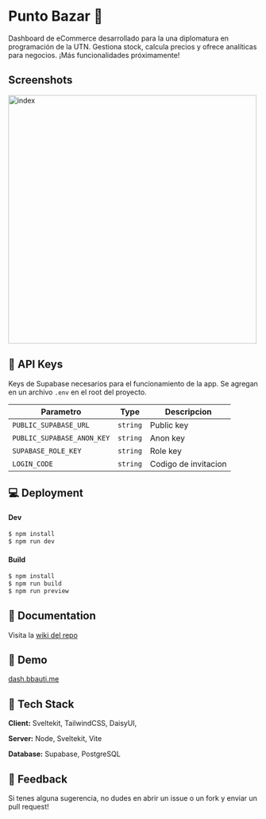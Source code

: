 # Punto Bazar 🛒

Dashboard de eCommerce desarrollado para la una diplomatura en programación de la UTN. Gestiona stock, calcula precios y ofrece analíticas para negocios. ¡Más funcionalidades próximamente!

## Screenshots

<img src="https://i.imgur.com/EZ1n9Ny.gif" alt="index" width="500"/>


## 🔑 API Keys

Keys de Supabase necesarios para el funcionamiento de la app. Se agregan en un archivo `.env` en el root del proyecto.



| Parametro                  | Type     | Descripcion             |
|----------------------------|----------|-------------------------|
| `PUBLIC_SUPABASE_URL`      | `string` | Public key              |
| `PUBLIC_SUPABASE_ANON_KEY` | `string` | Anon key                |
| `SUPABASE_ROLE_KEY`        | `string` | Role key                |
| `LOGIN_CODE`               | `string` | Codigo de invitacion    |


## 💻 Deployment

#### Dev

```bash
$ npm install
$ npm run dev
```

#### Build

```bash
$ npm install
$ npm run build
$ npm run preview
```


## 📃 Documentation

Visita la [wiki del repo](https://github.com/bbauti/dashboard/wiki)


## 🧪 Demo

[dash.bbauti.me](https://dash.bbauti.me)

## 🔧 Tech Stack

**Client:** Sveltekit, TailwindCSS, DaisyUI, 

**Server:** Node, Sveltekit, Vite

**Database:** Supabase, PostgreSQL


## 📝 Feedback

Si tenes alguna sugerencia, no dudes en abrir un issue o un fork y enviar un pull request!

